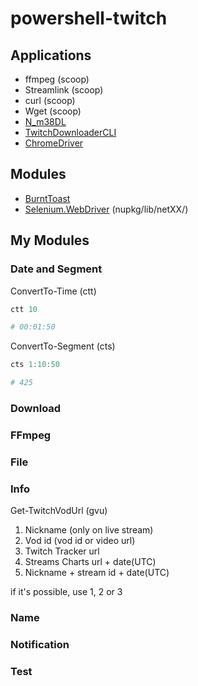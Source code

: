 # powershell-twitch

## Applications
+ ffmpeg (scoop)
+ Streamlink (scoop)
+ curl (scoop)
+ Wget (scoop)
+ [N_m38DL](https://github.com/nilaoda/N_m3u8DL-CLI)
+ [TwitchDownloaderCLI](https://github.com/lay295/TwitchDownloader)
+ [ChromeDriver](https://sites.google.com/chromium.org/driver/downloads?authuser=0)

## Modules
+ [BurntToast](https://www.powershellgallery.com/packages/BurntToast/)
+ [Selenium.WebDriver](https://www.nuget.org/packages/Selenium.WebDriver) (nupkg/lib/netXX/)

## My Modules

### Date and Segment

ConvertTo-Time (ctt)
```powershell
ctt 10

# 00:01:50
```

ConvertTo-Segment (cts)
```powershell
cts 1:10:50

# 425
```

### Download

### FFmpeg

### File

### Info

Get-TwitchVodUrl (gvu)
1. Nickname (only on live stream)
2. Vod id (vod id or video url)
3. Twitch Tracker url
4. Streams Charts url + date(UTC)
5. Nickname + stream id + date(UTC)

if it's possible, use 1, 2 or 3

### Name

### Notification

### Test